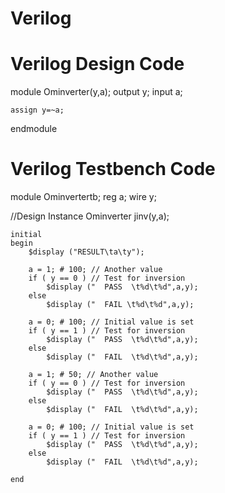 # Verilog
# Verilog Design Code
module Ominverter(y,a);
	output y;
	input a;
	
	assign y=~a;
	
endmodule
# Verilog Testbench Code
module Ominvertertb;
  reg a;
  wire y;

  //Design Instance
  Ominverter jinv(y,a);
  
	initial
	begin
		$display ("RESULT\ta\ty");

		a = 1; # 100; // Another value
		if ( y == 0 ) // Test for inversion
			$display ("  PASS  \t%d\t%d",a,y);
		else
			$display ("  FAIL \t%d\t%d",a,y);

		a = 0; # 100; // Initial value is set
		if ( y == 1 ) // Test for inversion
			$display ("  PASS  \t%d\t%d",a,y);
		else
			$display ("  FAIL  \t%d\t%d",a,y);

		a = 1; # 50; // Another value
		if ( y == 0 ) // Test for inversion
			$display ("  PASS  \t%d\t%d",a,y);
		else
			$display ("  FAIL  \t%d\t%d",a,y);

		a = 0; # 100; // Initial value is set
		if ( y == 1 ) // Test for inversion
			$display ("  PASS  \t%d\t%d",a,y);
		else
			$display ("  FAIL  \t%d\t%d",a,y);

	end
  
